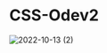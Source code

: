 # CSS-Odev2

![2022-10-13 (2)](https://user-images.githubusercontent.com/93201374/195555662-e76e73e6-2a7a-43c6-b6e4-f0a72e7839b9.png)
